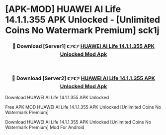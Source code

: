 # [APK-MOD] HUAWEI AI Life 14.1.1.355 APK Unlocked - [Unlimited Coins No Watermark Premium] sck1j



<div align="center">
<h3>🔴 Download [Server1] 👉👉 <a href="https://momento.my/?title=HUAWEI_AI_Life_14.1.1.355_APK_Unlocked">HUAWEI AI Life 14.1.1.355 APK Unlocked Mod Apk</a></h3><br>

<h3>🔴 Download [Server2] 👉👉 <a href="https://momento.my/?title=HUAWEI_AI_Life_14.1.1.355_APK_Unlocked">HUAWEI AI Life 14.1.1.355 APK Unlocked Mod Apk</a></h3>
</div>



Download HUAWEI AI Life 14.1.1.355 APK Unlocked 

Free APK MOD HUAWEI AI Life 14.1.1.355 APK Unlocked [Unlimited Coins No Watermark Premium]

Download HUAWEI AI Life 14.1.1.355 APK Unlocked [Unlimited Coins No Watermark Premium] Mod For Android
